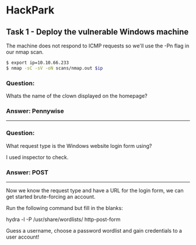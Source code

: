 # HackPark

## Task 1 - Deploy the vulnerable Windows machine 

The machine does not respond to ICMP requests so we'll use the -Pn flag in our nmap scan.

``` bash
$ export ip=10.10.66.233
$ nmap -sC -sV -oN scans/nmap.out $ip
```

### Question:
Whats the name of the clown displayed on the homepage?

### Answer: **Pennywise**

---
### Question: 
What request type is the Windows website login form using?

I used inspector to check.

### Answer: **POST**

---

Now we know the request type and have a URL for the login form, we can get started brute-forcing an account.

Run the following command but fill in the blanks:

hydra -l <username> -P /usr/share/wordlists/<wordlist> <ip> http-post-form

Guess a username, choose a password wordlist and gain credentials to a user account!


